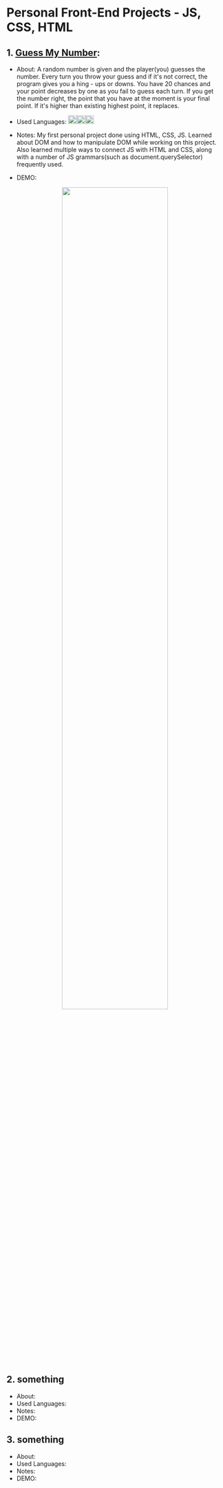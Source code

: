 # Personal Front-End Projects - JS, CSS, HTML

## 1. [Guess My Number](https://github.com/beomjookim/JSprojects/tree/main/project1):

- About: A random number is given and the player(you) guesses the number. Every turn you throw your guess and if it's not correct, the program gives you a hing - ups or downs. You have 20 chances and your point decreases by one as you fail to guess each turn. If you get the number right, the point that you have at the moment is your final point. If it's higher than existing highest point, it replaces.

- Used Languages: <img src="https://img.shields.io/badge/html5-%23E34F26.svg?style=for-the-badge&logo=html5&logoColor=white" height="20"><img src="https://img.shields.io/badge/css3-%231572B6.svg?style=for-the-badge&logo=css3&logoColor=white" height="20"><img src="https://img.shields.io/badge/javascript-%23323330.svg?style=for-the-badge&logo=javascript&logoColor=%23F7DF1E" height="20">

- Notes: My first personal project done using HTML, CSS, JS. Learned about DOM and how to manipulate DOM while working on this project. Also learned multiple ways to connect JS with HTML and CSS, along with a number of JS grammars(such as document.querySelector) frequently used.

- DEMO:
<div align="center">
  <img src="https://user-images.githubusercontent.com/29809668/133076536-e4aee95d-fe4a-47b1-a97d-1a8dd7557043.gif" width="70%">
</div>
  
  
## 2. something

- About:
- Used Languages:
- Notes:
- DEMO:


## 3. something

- About:
- Used Languages:
- Notes:
- DEMO:
